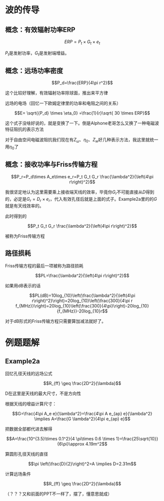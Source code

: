 # 波的传导
## 概念：有效辐射功率ERP

$$ERP=P_t\times G_t\times e_t$$

$`P_t`$是发射功率，$`G_t`$是发射端增益。

## 概念：远场功率密度

$$P_d=\frac{ERP}{4\pi r^2}$$

这个比较好理解，有效辐射功率除球面，推出来平方律



远场的电场（回忆一下欧姆定律里的功率和电阻之间的关系）

$$E= \sqrt{{P_d} \times \eta_0} =\frac{1}{r}\sqrt{ 30 \times ERP}$$

这个式子没啥好说的，就是变换了一下。倒是Alphone老哥怎么又换了一种电磁波特征阻抗的表示方法

对于自由空间电磁波阻抗我们现在有$`Z_{\omega}`$、$`\eta_0`$、$`Z_w`$好几种表示方法，我这里就统一用$`\eta_0`$了

## 概念：接收功率与Friss传输方程

$$P_r=P_d\times A_e\times e_r=P_t G_t G_r \frac{\lambda^2}{\left(4\pi r\right)^2}$$

我很坚定地认为这里需要乘上接收端天线的效率，毕竟你$`G_r`$不可能直接从$`D`$得到的，必定是$`G_r=D_r\times e_r`$，代入有效孔径后就是上面的式子。Example2a里的的$`G`$就是有天线效率的。

此时得到的

$$P_t G_t G_r \frac{\lambda^2}{\left(4\pi r\right)^2}$$

被称为Friss传输方程

## 路径损耗

Friss传输方程的最后一项被称为路径损耗

$$PL=\frac{\lambda^2}{\left(4\pi r\right)^2}$$

如果用dB表示的话

$$PL(dB)=10log_{10}\left(\frac{\lambda^2}{\left(4\pi r\right)^2}\right)=20log_{10}\left(\frac{300}{4\pi r f_{MHz}}\right)=20log_{10}\left(\frac{300}{4\pi}\right)-20log_{10}{f_{MHz}}-20log_{10}r$$

对于dB形式的Friss传输方程只需要算加减法就好了。

# 例题题解
## Example2a

回忆孔径天线的远场公式

$$R_{ff} \geq \frac{2D^2}{\lambda}$$

D在这里是天线的最大尺寸，不是方向性

根据天线的增益计算尺寸：

$$G=\frac{4\pi A_e e}{\lambda^2}=\frac{4\pi A e_{ap} e}{\lambda^2} \implies A=\frac{G \lambda^2}{4\pi e_{ap} e}$$

把数据全部都代进去解得

$$A=\frac{10^{3.5}\times 0.1^2}{4 \pi\times 0.6 \times 1}=\frac{25\sqrt{10}}{6\pi}\approx 4.19m^2$$

算圆形孔径天线的直径

$$\pi \left(\frac{D}{2}\right)^2=A \implies D=2.31m$$

计算远场条件

$$R_{ff} \geq \frac{2D^2}{\lambda}$$ 

（？？？又和前面的PPT不一样了，摆了，懂意思就成）
